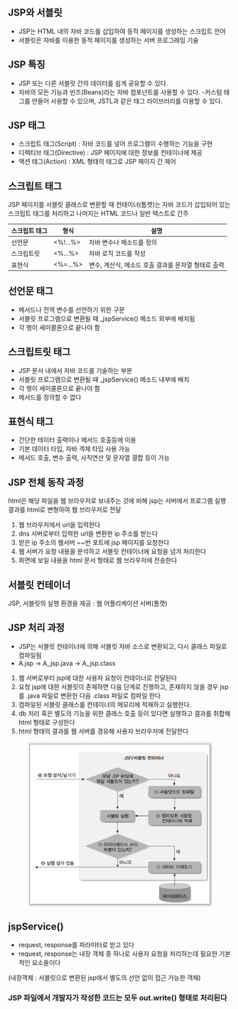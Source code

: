 ## JSP와 서블릿

- JSP는 HTML 내의 자바 코드를 삽입하여 동적 페이지를 생성하는 스크립트 언어
- 서블릿은 자바를 이용한 동적 페이지를 생성하는 서버 프로그래밍 기술

## JSP 특징

- JSP 또는 다른 서블릿 간의 데이터를 쉽게 공유할 수 있다.
- 자바의 모든 기능과 빈즈(Beans)라는 자바 컴포넌트를 사용할 수 있다. -커스텀 태그를 만들어 사용할 수 있으며, JSTL과 같은 태그 라이브러리를 이용할 수 있다.

## JSP 태그

- 스크립트 태그(Script) : 자바 코드를 넣어 프로그램이 수행하는 기능을 구현
- 디렉티브 태그(Directive) : JSP 페이지에 대한 정보를 컨테이너에 제공
- 액션 태그(Action) : XML 형태의 태그로 JSP 페이지 간 제어

## 스크립트 태그

JSP 페이지를 서블릿 클래스로 변환할 때 컨테이너(톰캣)는 자바 코드가 삽입되어 있는 스크립트 태그를 처리하고 나머지는 HTML 코드나 일반 텍스트로 간주

| 스크립트 태그 | 형식     | 설명                                                |
| ------------- | -------- | --------------------------------------------------- |
| 선언문        | <%!...%> | 자바 변수나 메소드를 정의                           |
| 스크립트릿    | <%...%>  | 자바 로직 코드를 작성                               |
| 표현식        | <%=...%> | 변수, 계산식, 메소드 호출 결과를 문자열 형태로 출력 |

## 선언문 태그

- 메서드나 전역 변수를 선언하기 위한 구문
- 서블릿 프로그램으로 변환될 때 \_jspService() 메소드 외부에 배치됨
- 각 행이 세미콜론으로 끝나야 함

## 스크립트릿 태그

- JSP 문서 내에서 자바 코드를 기술하는 부분
- 서블릿 프로그램으로 변환될 때 \_jspService() 메소드 내부에 배치
- 각 행이 세미콜론으로 끝나야 함
- 메서드를 정의할 수 없다

## 표현식 태그

- 간단한 테이터 출력이나 메서드 호출등에 이용
- 기본 데이터 타입, 자바 객체 타입 사용 가능
- 메서드 호출, 변수 출력, 사칙연산 및 문자열 결합 등이 가능

## JSP 전체 동작 과정

html은 해당 파일을 웹 브라우저로 보내주는 것에 비해 jsp는 서버에서 프로그램 실행 결과를 html로 변형하여 웹 브라우저로 전달

1. 웹 브라우저에서 url을 입력한다
2. dns 서버로부터 입력한 url을 변환한 ip 주소를 받는다
3. 받은 ip 주소의 웹서버 ~~번 포트에 jsp 페이지를 요청한다
4. 웹 서버가 요청 내용을 분석하고 서블릿 컨테이너에 요청을 넘겨 처리한다
5. 화면에 보일 내용을 html 문서 형태로 웹 브라우저에 전송한다

## 서블릿 컨테이너

JSP, 서블릿의 실행 환경을 제공 : 웹 어플리케이션 서버(톰캣)

## JSP 처리 과정

- JSP는 서블릿 컨테이너에 의해 서블릿 자바 소스로 변환되고, 다시 클래스 파일로 컴파일됨
- A.jsp -> A_jsp.java -> A_jsp.class

1. 웹 서버로부터 jsp에 대한 사용자 요청이 컨테이너로 전달된다
2. 요청 jsp에 대한 서블릿이 존재하면 다음 단계로 진행하고, 존재하지 않을 경우 jsp를 .java 파일로 변환한 다음 .class 파일로 컴파일 한다
3. 컴파일된 서블릿 클래스를 컨테이너의 메모리에 적재하고 실행한다.
4. db 처리 혹은 별도의 기능을 위한 클래스 호출 등이 있다면 실행하고 결과를 취합해 html 형태로 구성한다
5. html 형태의 결과를 웹 서버를 경유해 사용자 브라우저에 전달한다

<div align=center>

![jsp](./03.png)

</div>

## jspService()

- request, response를 파라미터로 받고 있다
- request, response는 내장 객체 중 하나로 사용자 요청을 처리하는데 필요한 기본적인 요소들이다

(내장객체 : 서블릿으로 변환된 jsp에서 별도의 선언 없이 접근 가능한 객체)

### JSP 파일에서 개발자가 작성한 코드는 모두 out.write() 형태로 처리된다
